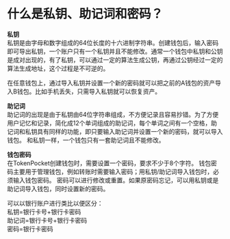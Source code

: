 # 什么是私钥、助记词和密码？

**私钥**\
私钥是由字母和数字组成的64位长度的十六进制字符串。创建钱包后，输入密码即可导出私钥，一个账户只有一个私钥并且不能修改。通常一个钱包中私钥和公钥是成对出现的，有了私钥，可以通过一定的算法生成公钥，再通过公钥经过一定的算法生成地址，这个过程是不可逆的。

在任意钱包上，通过导入私钥并设置一个新的密码就可以把之前的A钱包的资产导入B钱包。比如手机丢失，只需导入私钥就可以恢复资产。

**助记词**\
助记词的出现是由于私钥由64位字符串组成，不方便记录且容易抄错。为了方便用户记忆和记录，简化成12个单词组成的助记词，每个单词之间有一个空格，助记词和私钥具有同样的功能，即只要输入助记词并设置一个新的密码，就可以导入钱包。 和私钥一样，一个钱包只有一套助记词且不能修改。

**钱包密码**\
在TokenPocket创建钱包时，需要设置一个密码，要求不少于8个字符。 钱包密码主要用于管理钱包，例如转账时需要输入密码；用私钥/助记词导入钱包时，必须输入钱包密码。 密码可以进行修改或重置。如果原密码忘记，可以用私钥或是助记词导入钱包，同时设置新的密码。

可以以银行账户进行类比以便区分：\
私钥=银行卡号+银行卡密码 \
助记词=银行卡号+银行卡密码\
密码=银行卡密码&#x20;
